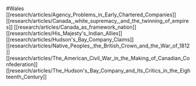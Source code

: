 #Wales
[[research/articles/Agency_Problems_in_Early_Chartered_Companies]]
[[research/articles/Canada,_white_supremacy,_and_the_twinning_of_empires]]
[[research/articles/Canada_as_framework_nation]]
[[research/articles/His_Majesty's_Indian_Allies]]
[[research/articles/Hudson's_Bay_Company_Claims]]
[[research/articles/Native_Peoples,_the_British_Crown_and_the_War_of_1812]]
[[research/articles/The_American_Civil_War_in_the_Making_of_Canadian_Confederation]]
[[research/articles/The_Hudson's_Bay_Company_and_Its_Critics_in_the_Eighteenth_Century]]
